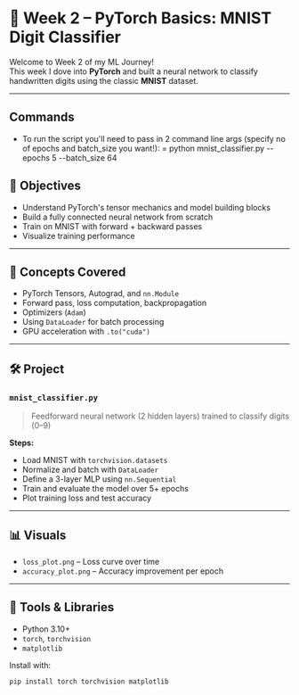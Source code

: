 # 🔢 Week 2 – PyTorch Basics: MNIST Digit Classifier

Welcome to Week 2 of my ML Journey!  
This week I dove into **PyTorch** and built a neural network to classify handwritten digits using the classic **MNIST** dataset.

---
## Commands
- To run the script you'll need to pass in 2 command line args (specify no of epochs and batch_size you want!):
  = python mnist_classifier.py --epochs 5 --batch_size 64

## 📌 Objectives

- Understand PyTorch's tensor mechanics and model building blocks
- Build a fully connected neural network from scratch
- Train on MNIST with forward + backward passes
- Visualize training performance

---

## 🧠 Concepts Covered

- PyTorch Tensors, Autograd, and `nn.Module`
- Forward pass, loss computation, backpropagation
- Optimizers (`Adam`)
- Using `DataLoader` for batch processing
- GPU acceleration with `.to("cuda")`

---

## 🛠️ Project

### `mnist_classifier.py`
> Feedforward neural network (2 hidden layers) trained to classify digits (0–9)

**Steps:**
- Load MNIST with `torchvision.datasets`
- Normalize and batch with `DataLoader`
- Define a 3-layer MLP using `nn.Sequential`
- Train and evaluate the model over 5+ epochs
- Plot training loss and test accuracy

---

## 📊 Visuals

- `loss_plot.png` – Loss curve over time
- `accuracy_plot.png` – Accuracy improvement per epoch

---

## 🧰 Tools & Libraries

- Python 3.10+
- `torch`, `torchvision`
- `matplotlib`

Install with:

```bash
pip install torch torchvision matplotlib
